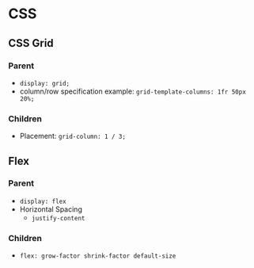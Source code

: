 # CSS

## CSS Grid

### Parent

- `display: grid;`
- column/row specification example: `grid-template-columns: 1fr 50px 20%;`

### Children

- Placement: `grid-column: 1 / 3;`


## Flex

### Parent

- `display: flex`
- Horizontal Spacing
    - `justify-content`

### Children

- `flex: grow-factor shrink-factor default-size`
